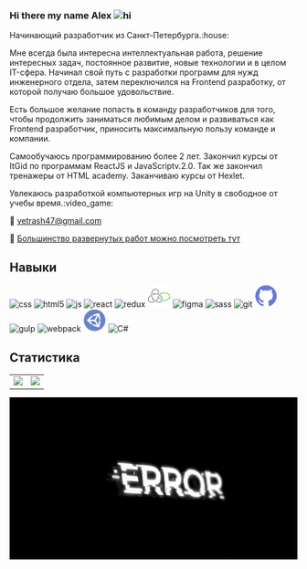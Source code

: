 
### Hi there my name Alex <img src="https://user-images.githubusercontent.com/1303154/88677602-1635ba80-d120-11ea-84d8-d263ba5fc3c0.gif" width="24px" height="24px" alt="hi">


<p>Начинающий разработчик из Санкт-Петербурга.:house:</p>

<p>Мне всегда была интересна интеллектуальная работа, решение интересных задач, постоянное развитие, новые технологии и в целом IT-сфера. Начинал свой путь с разработки программ для нужд инженерного отдела, затем переключился на Frontend разработку, от которой получаю большое удовольствие.</p>

<p>Есть большое желание попасть в команду разработчиков для того, чтобы продолжить заниматься любимым делом и развиваться как Frontend разработчик, приносить максимальную пользу команде и компании.</p>

<p>Самообучаюсь программированию более 2 лет. Закончил курсы от ItGid по программам ReactJS и JavaScriptv.2.0. Так же закончил тренажеры от HTML academy. Заканчиваю курсы от Hexlet.</p>
<p>Увлекаюсь разработкой компьютерных игр на Unity в свободное от учебы время.:video_game:</p>

:email: <a href="vetrash47@gmail.com">vetrash47@gmail.com</a>


:space_invader: <a href=https://vetrash.github.io/>Большинство развернутых работ можно посмотреть тут</a>
## Навыки
<p align="left">
	<img src="https://cdn.jsdelivr.net/gh/devicons/devicon/icons/css3/css3-original.svg" alt="css" width="40" height="40"/>
	<img src="https://cdn.jsdelivr.net/gh/devicons/devicon/icons/html5/html5-original.svg" alt="html5" width="40" height="40"/>
	<img src="https://cdn.jsdelivr.net/gh/devicons/devicon/icons/javascript/javascript-original.svg" alt="js" width="40" height="40"/>
	<img src="https://cdn.jsdelivr.net/gh/devicons/devicon/icons/react/react-original.svg" alt="react" width="40" height="40"/>
	<img src="https://cdn.jsdelivr.net/gh/devicons/devicon/icons/redux/redux-original.svg" alt="redux" width="40" height="40"/>
	<img src="img/redux-saga.svg" alt="saga" width="40" height="40"/>
	<img src="https://cdn.jsdelivr.net/gh/devicons/devicon/icons/figma/figma-original.svg" alt="figma" width="40" height="40"/>
	<img src="https://cdn.jsdelivr.net/gh/devicons/devicon/icons/sass/sass-original.svg" alt="sass" width="40" height="40"/>
	<img src="https://cdn.jsdelivr.net/gh/devicons/devicon/icons/git/git-original.svg" alt="git" width="40" height="40"/>
	<img src="img/github.svg" alt="github" width="40" height="40"/>
	<img src="https://cdn.jsdelivr.net/gh/devicons/devicon/icons/gulp/gulp-plain.svg" alt="gulp" width="40" height="40"/>
	<img src="https://cdn.jsdelivr.net/gh/devicons/devicon/icons/webpack/webpack-original.svg" alt="webpack" width="40" height="40"/>
	<img src="img/unity.svg" alt="unity" width="40" height="40"/>
	<img src="https://cdn.jsdelivr.net/gh/devicons/devicon/icons/csharp/csharp-line.svg" alt="C#" width="40" height="40"/>        
</p>

## Статистика
<table style="border-collapse: collapse; border: none;">
  <tr style="padding: 0">
    <!-- GitHub Stats Card -->  
    <td valign="top"><img height="200" src="https://github-readme-stats.vercel.app/api?username=Vetrash&theme=tokyonight"/></td>
    <!-- GitHub Top Language Card -->
    <td valign="top"><img height="200" src="https://github-readme-stats.vercel.app/api/top-langs/?username=Vetrash&layout=compact&theme=tokyonight"/></td>
  </tr>
</table>

<div align="center">
<img  align="center" src="https://github.com/Vetrash/Vetrash/blob/main/img/error.gif"></img>
</div>
